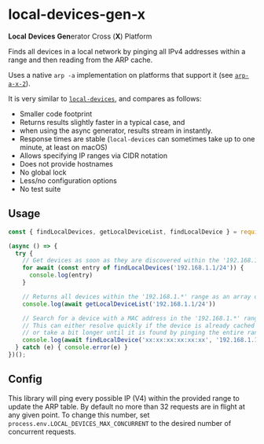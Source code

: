 # local-devices-gen-x

**Local** **Devices** **Gen**erator Cross (**X**) Platform

Finds all devices in a local network by pinging all IPv4 addresses within a range and then reading from the ARP cache.

Uses a native `arp -a` implementation on platforms that support it (see [`arp-a-x-2`](https://github.com/qwtel/arp-a-x-2)).

It is very similar to [`local-devices`](https://github.com/DylanPiercey/local-devices), and compares as follows:

* Smaller code footprint
* Returns results slightly faster in a typical case, and
* when using the async generator, results stream in instantly.
* Response times are stable (`local-devices` can sometimes take up to one minute, at least on macOS)
* Allows specifying IP ranges via CIDR notation
* Does not provide hostnames
* No global lock
* Less/no configuration options
* No test suite

## Usage

```js
const { findLocalDevices, getLocalDeviceList, findLocalDevice } = require('local-devices-gen-x');

(async () => {
  try {
    // Get devices as soon as they are discovered within the '192.168.1.*' range.
    for await (const entry of findLocalDevices('192.168.1.1/24')) {
      console.log(entry)
    }

    // Returns all devices within the '192.168.1.*' range as an array once the scan is complete.
    console.log(await getLocalDeviceList('192.168.1.1/24'))

    // Search for a device with a MAC address in the '192.168.1.*' range.
    // This can either resolve quickly if the device is already cached in the ARP table,
    // or take a bit longer until it is found by pinging the entire range.
    console.log(await findLocalDevice('xx:xx:xx:xx:xx:xx', '192.168.1.1/24'))
  } catch (e) { console.error(e) }
})();
```

## Config
This library will ping every possible IP (V4) within the provided range to update the ARP table. 
By default no more than 32 requests are in flight at any given point.
To change this number, set `process.env.LOCAL_DEVICES_MAX_CONCURRENT` to the desired number of concurrent requests.